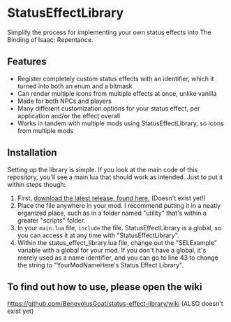 # StatusEffectLibrary
 Simplify the process for implementing your own status effects into The Binding of Isaac: Repentance.

## Features
- Register completely custom status effects with an identifier, which it turned into both an enum and a bitmask
- Can render multiple icons from multiple effects at once, unlike vanilla
- Made for both NPCs and players
- Many different customization options for your status effect, per application and/or the effect overall
- Works in tandem with multiple mods using StatusEffectLibrary, so icons from multiple mods

## Installation
Setting up the library is simple. If you look at the main code of this repository, you'll see a main.lua that should work as intended. Just to put it within steps though:
1. First, [download the latest release, found here.](https://github.com/BenevolusGoat/status-effect-library/releases/) (Doesn't exist yet!)
2. Place the file anywhere in your mod. I recommend putting it in a neatly organized place, such as in a folder named "utility" that's within a greater "scripts" folder.
3. In your `main.lua` file, `include` the file. StatusEffectLibrary is a global, so you can access it at any time with "StatusEffectLibrary".
4. Within the status_effect_library.lua file, change out the "SELExample" variable with a global for your mod. If you don't have a global, it's merely used as a name identifier, and you can go to line 43 to change the string to "YourModNameHere's Status Effect Library".

## To find out how to use, please open the wiki
https://github.com/BenevolusGoat/status-effect-library/wiki (ALSO doesn't exist yet)
